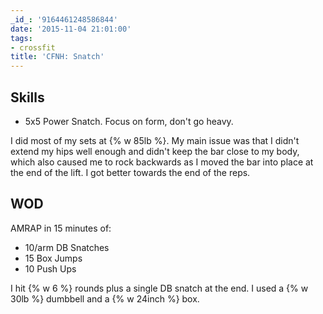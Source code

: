 ```yaml
---
_id_: '9164461248586844'
date: '2015-11-04 21:01:00'
tags:
- crossfit
title: 'CFNH: Snatch'
---
```


## Skills

- 5x5 Power Snatch. Focus on form, don't go heavy.

I did most of my sets at {% w 85lb %}. My main issue was that I didn't extend my hips well enough and didn't keep the bar close to my body,
which also caused me to rock backwards as I moved the bar into place at the end of the lift. I got better towards the end of the reps.

## WOD

AMRAP in 15 minutes of:

- 10/arm DB Snatches
- 15 Box Jumps
- 10 Push Ups

I hit {% w 6 %} rounds plus a single DB snatch at the end. I used a {% w 30lb %} dumbbell and a {% w 24inch %} box.
